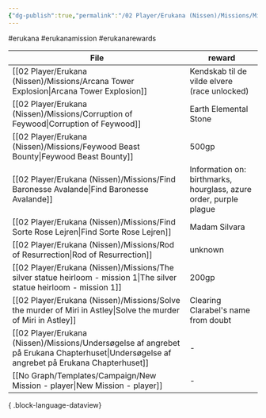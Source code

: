 ```yaml
---
{"dg-publish":true,"permalink":"/02 Player/Erukana (Nissen)/Missions/Mission rewards/"}
---
```


#erukana #erukanamission #erukanarewards 

| File                                                                                                                                          | reward                                                            |
| --------------------------------------------------------------------------------------------------------------------------------------------- | ----------------------------------------------------------------- |
| [[02 Player/Erukana (Nissen)/Missions/Arcana Tower Explosion\|Arcana Tower Explosion]]                                                     | Kendskab til de vilde elvere (race unlocked)                      |
| [[02 Player/Erukana (Nissen)/Missions/Corruption of Feywood\|Corruption of Feywood]]                                                       | Earth Elemental Stone                                             |
| [[02 Player/Erukana (Nissen)/Missions/Feywood Beast Bounty\|Feywood Beast Bounty]]                                                         | 500gp                                                             |
| [[02 Player/Erukana (Nissen)/Missions/Find Baronesse Avalande\|Find Baronesse Avalande]]                                                   | Information on: birthmarks, hourglass, azure order, purple plague |
| [[02 Player/Erukana (Nissen)/Missions/Find Sorte Rose Lejren\|Find Sorte Rose Lejren]]                                                     | Madam Silvara                                                     |
| [[02 Player/Erukana (Nissen)/Missions/Rod of Resurrection\|Rod of Resurrection]]                                                           | unknown                                                           |
| [[02 Player/Erukana (Nissen)/Missions/The silver statue heirloom - mission 1\|The silver statue heirloom - mission 1]]                     | 200gp                                                             |
| [[02 Player/Erukana (Nissen)/Missions/Solve the murder of Miri in Astley\|Solve the murder of Miri in Astley]]                             | Clearing Clarabel's name from doubt                               |
| [[02 Player/Erukana (Nissen)/Missions/Undersøgelse af angrebet på Erukana Chapterhuset\|Undersøgelse af angrebet på Erukana Chapterhuset]] | \-                                                                |
| [[No Graph/Templates/Campaign/New Mission - player\|New Mission - player]]                                                                 | \-                                                                |

{ .block-language-dataview}
